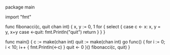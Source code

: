 ###
package main

import "fmt"

func fibonacci(c, quit chan int) {
x, y := 0, 1
for {
select {
case c <- x:
x, y = y, x+y
case <-quit:
fmt.Println("quit")
return
}
}
}

func main() {
c := make(chan int)
quit := make(chan int)
go func() {
for i := 0; i < 10; i++ {
fmt.Println(<-c)
}
quit <- 0
}()
fibonacci(c, quit)
}
